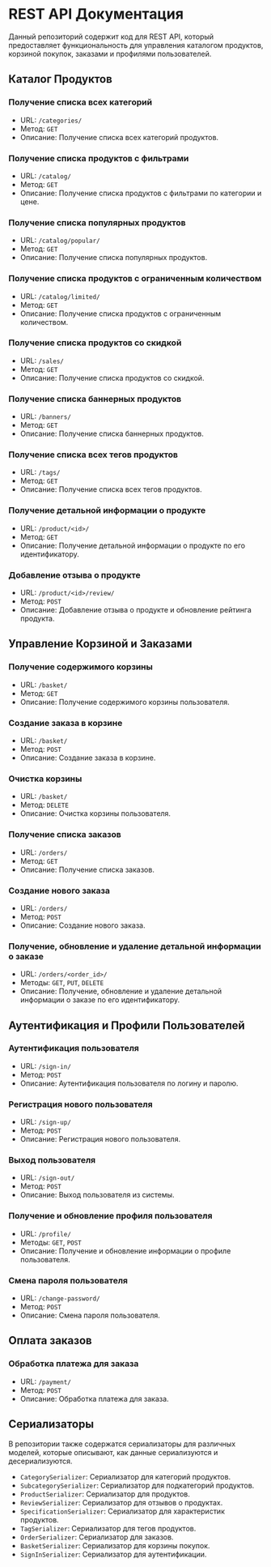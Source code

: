 # REST API Документация

Данный репозиторий содержит код для REST API, который предоставляет функциональность для управления каталогом продуктов, корзиной покупок, заказами и профилями пользователей.

## Каталог Продуктов

### Получение списка всех категорий
- URL: `/categories/`
- Метод: `GET`
- Описание: Получение списка всех категорий продуктов.

### Получение списка продуктов с фильтрами
- URL: `/catalog/`
- Метод: `GET`
- Описание: Получение списка продуктов с фильтрами по категории и цене.

### Получение списка популярных продуктов
- URL: `/catalog/popular/`
- Метод: `GET`
- Описание: Получение списка популярных продуктов.

### Получение списка продуктов с ограниченным количеством
- URL: `/catalog/limited/`
- Метод: `GET`
- Описание: Получение списка продуктов с ограниченным количеством.

### Получение списка продуктов со скидкой
- URL: `/sales/`
- Метод: `GET`
- Описание: Получение списка продуктов со скидкой.

### Получение списка баннерных продуктов
- URL: `/banners/`
- Метод: `GET`
- Описание: Получение списка баннерных продуктов.

### Получение списка всех тегов продуктов
- URL: `/tags/`
- Метод: `GET`
- Описание: Получение списка всех тегов продуктов.

### Получение детальной информации о продукте
- URL: `/product/<id>/`
- Метод: `GET`
- Описание: Получение детальной информации о продукте по его идентификатору.

### Добавление отзыва о продукте
- URL: `/product/<id>/review/`
- Метод: `POST`
- Описание: Добавление отзыва о продукте и обновление рейтинга продукта.

## Управление Корзиной и Заказами

### Получение содержимого корзины
- URL: `/basket/`
- Метод: `GET`
- Описание: Получение содержимого корзины пользователя.

### Создание заказа в корзине
- URL: `/basket/`
- Метод: `POST`
- Описание: Создание заказа в корзине.

### Очистка корзины
- URL: `/basket/`
- Метод: `DELETE`
- Описание: Очистка корзины пользователя.

### Получение списка заказов
- URL: `/orders/`
- Метод: `GET`
- Описание: Получение списка заказов.

### Создание нового заказа
- URL: `/orders/`
- Метод: `POST`
- Описание: Создание нового заказа.

### Получение, обновление и удаление детальной информации о заказе
- URL: `/orders/<order_id>/`
- Методы: `GET`, `PUT`, `DELETE`
- Описание: Получение, обновление и удаление детальной информации о заказе по его идентификатору.

## Аутентификация и Профили Пользователей

### Аутентификация пользователя
- URL: `/sign-in/`
- Метод: `POST`
- Описание: Аутентификация пользователя по логину и паролю.

### Регистрация нового пользователя
- URL: `/sign-up/`
- Метод: `POST`
- Описание: Регистрация нового пользователя.

### Выход пользователя
- URL: `/sign-out/`
- Метод: `POST`
- Описание: Выход пользователя из системы.

### Получение и обновление профиля пользователя
- URL: `/profile/`
- Методы: `GET`, `POST`
- Описание: Получение и обновление информации о профиле пользователя.

### Смена пароля пользователя
- URL: `/change-password/`
- Метод: `POST`
- Описание: Смена пароля пользователя.

## Оплата заказов

### Обработка платежа для заказа
- URL: `/payment/`
- Метод: `POST`
- Описание: Обработка платежа для заказа.

## Сериализаторы

В репозитории также содержатся сериализаторы для различных моделей, которые описывают, как данные сериализуются и десериализуются.

- `CategorySerializer`: Сериализатор для категорий продуктов.
- `SubcategorySerializer`: Сериализатор для подкатегорий продуктов.
- `ProductSerializer`: Сериализатор для продуктов.
- `ReviewSerializer`: Сериализатор для отзывов о продуктах.
- `SpecificationSerializer`: Сериализатор для характеристик продуктов.
- `TagSerializer`: Сериализатор для тегов продуктов.
- `OrderSerializer`: Сериализатор для заказов.
- `BasketSerializer`: Сериализатор для корзины покупок.
- `SignInSerializer`: Сериализатор для аутентификации.

